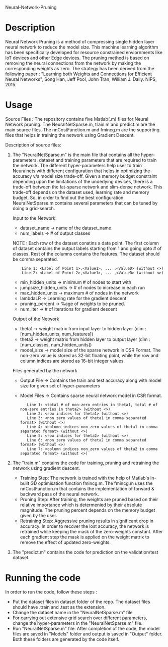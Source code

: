 Neural-Network-Pruning

Description
=============
Neural Network Pruning is a method of compressing single hidden layer neural network to reduce the model size. This machine learning algorithm has been specifically developed for resource constrained enviornments like IoT devices and other Edge devices. The pruning method is based on removing the neural connections from the network by making the corresponding weights as zero. The strategy has been derived from the following paper : "Learning both Weights and Connections for Efficient Neural Networks", Song Han, Jeff Pool, John Tran, William J. Dally. NIPS, 2015.


Usage
=============

Source Files : The repository contains five Matlab(.m) files for Neural Network pruning. The NeuralNetSparse.m, train.m and predict.m are the main source files. The nnCostFunction.m and fmincg.m are the supporting files that helps in training the network using Gradient Descent.

Description of source files:

1) The "NeuralNetSparse.m" is the main file that contains all the hyper-parameters, dataset and training parameters that are required to train the network. The different hyper-parameters help user to train Neuralnets with different configuration that helps in optimizing the accuracy v/s model size trade-off. Given a memory budget constraint depending upon the limitations of the underlying devices, there is a trade-off between the fat-sparse network and slim-dense network. This trade-off depends on the dataset used, learning rate and memory budget. So, in order to find out the best configuration NeuralNetSparse.m contains several parameters that can be tuned by doing a grid-search.

   Input to the Network:
    - dataset_name -> name of the dataset_name
    - num_labels -> # of output classes
    
    NOTE : Each row of the dataset conatins a data point. The first column of dataset contains the output labels starting from            1 and going upto # of classes. Rest of the columns contains the features. The dataset should be comma separated.
           
           Line 1: <Label of Point 1>,<Value1>, ... ,<ValueD> (without <>)
           Line 2: <Label of Point 2>,<Value1>, ... ,<ValueD> (without <>)
   
    - min_hidden_units -> minimum # of nodes to start with
    - jumpsize_hidden_units -> # of nodes to increase in each run
    - max_hidden_units -> maximum # of nodes in the network
    - lambdaLR -> Learning rate for the gradient descent
    - pruning_percent -> %age of weights to be pruned.
    - num_iter -> # of iterations for gradient descent
    
   Output of the Network
    - theta1 -> weight matrix from input layer to hidden layer (dim : [num_hidden_units, num_features])
    - theta2 -> weight matrix from hidden layer to output layer (dim : [num_classes, num_hidden_units])
    - model_size -> model size of the sparse network in CSR Format. The non-zero value is stored as 32-bit floating point,  			while the row and column indices are stored as 16-bit integer values.

   Files generated by the network
    - Output File -> Contains the train and test accuracy along with model size for given set of hyper-parameters
    - Model Files -> Contains sparse neural network model in CSR format. 
                     
		     Line 1: <total # of non-zero entries in theta1, total # of non-zero entries in theta2> (without <>)
		     Line 2: <row indices for theta1> (without <>)
		     Line 3: <non_zero values of theta1 in comma separated format> (without <>)
		     Line 4: <column indices non_zero values of theta1 in comma separated format> (without <>)
		     Line 5: <row indices for theta2> (without <>)
		     Line 6: <non_zero values of theta2 in comma separated format> (without <>)
		     Line 7: <column indices non_zero values of theta2 in comma separated format> (without <>)
  
2) The "train.m" contains the code for training, pruning and retraining the network using gradient descent. 
    - Training Step: The network is trained with the help of Matlab's in-built GD optimisation function fmincg.m. The                              fmincg.m uses the nnCostFunction.m that contains the implementation of forward & backward pass of the                          neural network. 
    - Pruning Step: After training, the weights are pruned based on their relative importance which is determenied by their                       absolute magnitude. The pruning percent depends on the memory budget given by the user. 
    - Retraining Step: Aggressive pruning results in significant drop in accuracy. In order to recover the lost accuracy, the                        network is retrained while keeping the mask of the zero-weights constant. After each gradient step the                        mask is applied on the weight matrix to remove the effect of updated zero-weights. 
    
3) The "predict.m" contains the code for prediction on the validation/test dataset. 
    

Running the code  
===================
In order to run the code, follow these steps :
 - Put the dataset files in dataset folder of the repo. The dataset files should have .train and .test as the extension. 
 - Change the dataset name in the "NeuralNetSparse.m" file 
 - For carrying out extensive grid search over different parameters, change the hyper-parameters in the "NeuralNetSparse.m"      file. 
 - Run "NeuralNetSparse.m" file. After completion of the code, the model files are saved in "Models" folder and output is        saved in "Output" folder. Both these folders are generated by the code itself.  
  
	
  
